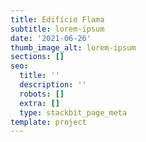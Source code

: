```yaml
---
title: Edifício Flama
subtitle: lorem-ipsum
date: '2021-06-26'
thumb_image_alt: lorem-ipsum
sections: []
seo:
  title: ''
  description: ''
  robots: []
  extra: []
  type: stackbit_page_meta
template: project
---
```

